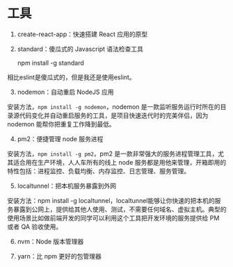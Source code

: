 # 工具

1. create-react-app：快速搭建 React 应用的原型

2. standard：傻瓜式的 Javascript 语法检查工具

    npm install -g standard

相比eslint是傻瓜式的，但是我还是使用eslint。

3. nodemon：自动重启 NodeJS 应用

安装方法，`npm install -g nodemon`，nodemon 是一款监听服务运行时所在的目录源代码变化并自动重启服务的工具，是项目快速迭代时的完美伴侣，因为 nodemon 能帮你把重复工作降到最低。

4. pm2：便捷管理 node 服务进程

安装方法，`npm install -g pm2`，pm2 是一款非常强大的服务进程管理工具，尤其适合用在生产环境，人人车所有的线上 node 服务都是用他来管理，开箱即用的特性包括：进程监控、负载均衡、内存监控、日志管理、服务管理。

5. localtunnel：把本机服务暴露到外网

安装方法：npm install -g localtunnel，localtunnel能够让你快速的把本机的服务暴露到公网上，提供给其他人使用、测试，不需要任何域名、虚拟主机。典型的使用场景比如做前端开发的同学可以利用这个工具把开发环境的服务提供给 PM 或者 QA 验收使用。

6. nvm：Node 版本管理器

7. yarn：比 npm 更好的包管理器



